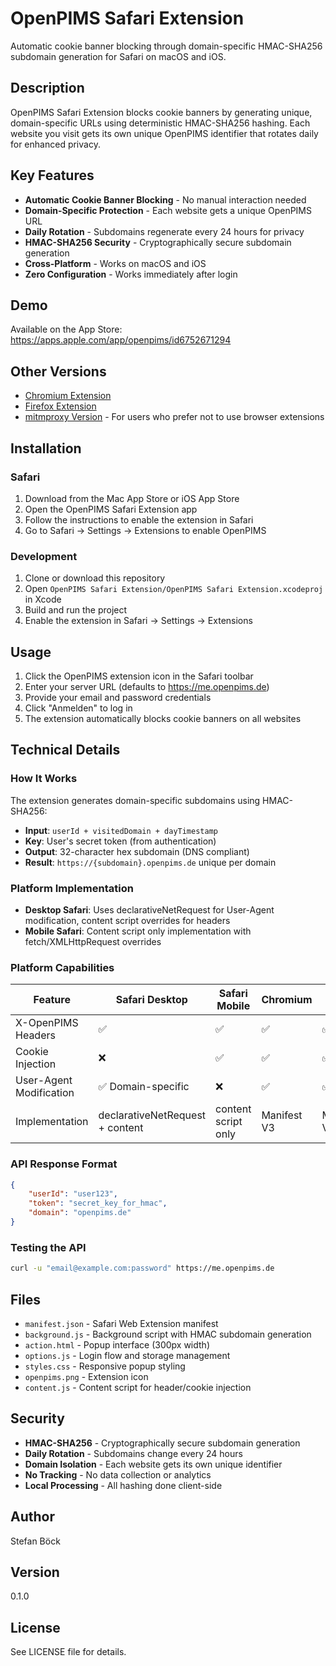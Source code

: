 # OpenPIMS Safari Extension

Automatic cookie banner blocking through domain-specific HMAC-SHA256 subdomain generation for Safari on macOS and iOS.

## Description

OpenPIMS Safari Extension blocks cookie banners by generating unique, domain-specific URLs using deterministic HMAC-SHA256 hashing. Each website you visit gets its own unique OpenPIMS identifier that rotates daily for enhanced privacy.

## Key Features

- **Automatic Cookie Banner Blocking** - No manual interaction needed
- **Domain-Specific Protection** - Each website gets a unique OpenPIMS URL
- **Daily Rotation** - Subdomains regenerate every 24 hours for privacy
- **HMAC-SHA256 Security** - Cryptographically secure subdomain generation
- **Cross-Platform** - Works on macOS and iOS
- **Zero Configuration** - Works immediately after login

## Demo

Available on the App Store: https://apps.apple.com/app/openpims/id6752671294

## Other Versions

- [Chromium Extension](https://github.com/openpims/chromium)
- [Firefox Extension](https://github.com/openpims/firefox)
- [mitmproxy Version](https://github.com/openpims/mitmproxy) - For users who prefer not to use browser extensions

## Installation

### Safari
1. Download from the Mac App Store or iOS App Store
2. Open the OpenPIMS Safari Extension app
3. Follow the instructions to enable the extension in Safari
4. Go to Safari → Settings → Extensions to enable OpenPIMS

### Development
1. Clone or download this repository
2. Open `OpenPIMS Safari Extension/OpenPIMS Safari Extension.xcodeproj` in Xcode
3. Build and run the project
4. Enable the extension in Safari → Settings → Extensions

## Usage

1. Click the OpenPIMS extension icon in the Safari toolbar
2. Enter your server URL (defaults to https://me.openpims.de)
3. Provide your email and password credentials
4. Click "Anmelden" to log in
5. The extension automatically blocks cookie banners on all websites

## Technical Details

### How It Works
The extension generates domain-specific subdomains using HMAC-SHA256:
- **Input**: `userId + visitedDomain + dayTimestamp`
- **Key**: User's secret token (from authentication)
- **Output**: 32-character hex subdomain (DNS compliant)
- **Result**: `https://{subdomain}.openpims.de` unique per domain

### Platform Implementation
- **Desktop Safari**: Uses declarativeNetRequest for User-Agent modification, content script overrides for headers
- **Mobile Safari**: Content script only implementation with fetch/XMLHttpRequest overrides

### Platform Capabilities
| Feature | Safari Desktop | Safari Mobile | Chromium | Firefox |
|---------|----------------|---------------|----------|---------|
| X-OpenPIMS Headers | ✅ | ✅ | ✅ | ✅ |
| Cookie Injection | ❌ | ✅ | ✅ | ✅ |
| User-Agent Modification | ✅ Domain-specific | ❌ | ✅ | ✅ |
| Implementation | declarativeNetRequest + content | content script only | Manifest V3 | Manifest V2 |

### API Response Format
```json
{
    "userId": "user123",
    "token": "secret_key_for_hmac",
    "domain": "openpims.de"
}
```

### Testing the API
```bash
curl -u "email@example.com:password" https://me.openpims.de
```

## Files

- `manifest.json` - Safari Web Extension manifest
- `background.js` - Background script with HMAC subdomain generation
- `action.html` - Popup interface (300px width)
- `options.js` - Login flow and storage management
- `styles.css` - Responsive popup styling
- `openpims.png` - Extension icon
- `content.js` - Content script for header/cookie injection

## Security

- **HMAC-SHA256** - Cryptographically secure subdomain generation
- **Daily Rotation** - Subdomains change every 24 hours
- **Domain Isolation** - Each website gets its own unique identifier
- **No Tracking** - No data collection or analytics
- **Local Processing** - All hashing done client-side

## Author

Stefan Böck

## Version

0.1.0

## License

See LICENSE file for details.
